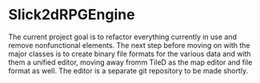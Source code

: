 Slick2dRPGEngine
================

The current project goal is to refactor everything currently in use and remove nonfunctional elements. The next step before moving on with the major classes
is to create binary file formats for the various data and with them a unified editor, moving away fromm TileD as the map editor and file format as well.
The editor is a separate git repository to be made shortly.
